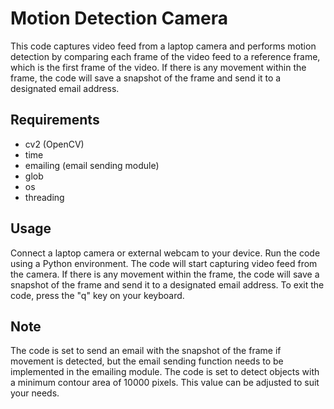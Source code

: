 # Motion Detection Camera
This code captures video feed from a laptop camera and performs motion detection by comparing each frame of the video feed to a reference frame, which is the first frame of the video. If there is any movement within the frame, the code will save a snapshot of the frame and send it to a designated email address.

## Requirements
* cv2 (OpenCV)
* time
* emailing (email sending module)
* glob
* os
* threading
## Usage
Connect a laptop camera or external webcam to your device.
Run the code using a Python environment.
The code will start capturing video feed from the camera.
If there is any movement within the frame, the code will save a snapshot of the frame and send it to a designated email address.
To exit the code, press the "q" key on your keyboard.
## Note
The code is set to send an email with the snapshot of the frame if movement is detected, but the email sending function needs to be implemented in the emailing module.
The code is set to detect objects with a minimum contour area of 10000 pixels. This value can be adjusted to suit your needs.


